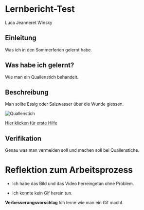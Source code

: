 # Lernbericht-Test
Luca Jeanneret Winsky

## Einleitung
Was ich in den Sommerferien gelernt habe.

## Was habe ich gelernt?
Wie man ein Quallenstich behandelt.

## Beschreibung
Man sollte Essig oder Salzwasser über die Wunde giessen.

![Quallenstich](https://user-images.githubusercontent.com/110892742/184816258-7c85dc46-7969-48ed-b440-cdbf4eca6128.jpg)

[Hier klicken für erste Hilfe](https://youtu.be/0ZuhHqgHXQE)

## Verifikation
Genau was man vermeiden soll und machen soll bei Quallenstiche.

# Reflektion zum Arbeitsprozess
+ Ich habe das Bild und das Video herreingetan ohne Problem.
- Ich konnte kein Gif herein tun.

**Verbesserungsvorschlag**
Ich lerne wie man ein Gif macht.
